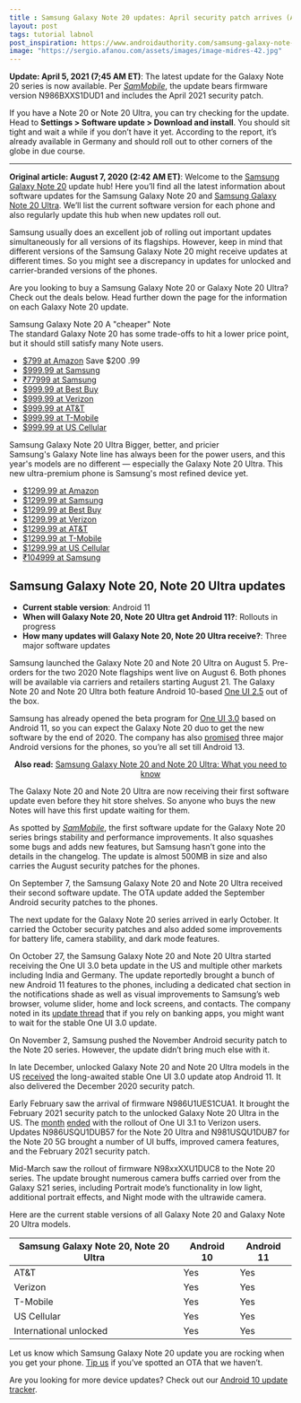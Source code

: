 ```yaml
---
title : Samsung Galaxy Note 20 updates: April security patch arrives (Apr. 5)
layout: post
tags: tutorial labnol
post_inspiration: https://www.androidauthority.com/samsung-galaxy-note-20-update-1145703/
image: "https://sergio.afanou.com/assets/images/image-midres-42.jpg"
---
```


<p><html><body><strong>Update: April 5, 2021 (7;45 AM ET)</strong>: The latest update for the Galaxy Note 20 series is now available. Per <a href="https://www.sammobile.com/news/latest-galaxy-note-20-ultra-update-april-security-patch/" target="_blank" rel="noopener"><em>SamMobile</em></a>, the update bears firmware version <span class="post-body">N986BXXS1DUD1 and includes the April 2021 security patch.<br />
</span></p>
<p>If you have a Note 20 or Note 20 Ultra, you can try checking for the update.  Head to <strong>Settings &gt; Software update &gt; Download and install</strong>. You should sit tight and wait a while if you don&#8217;t have it yet. According to the report, it&#8217;s already available in Germany and should roll out to other corners of the globe in due course.</p>
<hr>
<p><strong>Original article: August 7, 2020 (2:42 AM ET)</strong>: Welcome to the <a href="https://www.androidauthority.com/samsung-galaxy-note-20-price-release-date-deals-1144272/">Samsung Galaxy Note 20</a> update hub! Here you&#8217;ll find all the latest information about software updates for the Samsung Galaxy Note 20 and <a href="https://www.androidauthority.com/samsung-galaxy-note-20-ultra-review-1145399/">Samsung Galaxy Note 20 Ultra</a>. We&#8217;ll list the current software version for each phone and also regularly update this hub when new updates roll out.</p>
<p>Samsung usually does an excellent job of rolling out important updates simultaneously for all versions of its flagships. However, keep in mind that different versions of the Samsung Galaxy Note 20 might receive updates at different times. So you might see a discrepancy in updates for unlocked and carrier-branded versions of the phones.</p>
<p>Are you looking to buy a Samsung Galaxy Note 20 or Galaxy Note 20 Ultra? Check out the deals below. Head further down the page for the information on each Galaxy Note 20 update.</p>
<div class="aa-post-deal-group-cnt " >
                          <div class="row">
                <div class="col-xs-12">
                  <div class="aa-deal-box aa-deal-box-large">
                                        <span class="aa-deal-box-img" style="background-image: url( https://cdn57.androidauthority.net/wp-content/uploads/2020/08/Samsung-Galaxy-Note-20-display-768x432.jpg );" ></span>
                    <div class="aa-deal-box-info">
                      <div class="aa-deal-box-title-cont">
                        <span class="aa-deal-box-title">Samsung Galaxy Note 20</span>
                        <span class="aa-deal-box-subtitle">A "cheaper" Note</span>
                      </div>
                      <div class="aa-deal-box-desc">
                        <span>The standard Galaxy Note 20 has some trade-offs to hit a lower price point, but it should still satisfy many Note users.</span>
                      </div>
                      <!--  .aa-deal-box-desc -->
                                              <div class="aa-deal-box-prices">
                          <ul>
                                                          <li>
                                <a href="https://andauth.co/GalaxyNote20-O" data-dealprice="$799" > $799 at Amazon</a>
                                                              <span class="aa-deal-box-price-save">
                                <span class="aa-deal-box-price-save-label">Save</span>
                                <span class="aa-deal-box-price-save-value">
                                  <span class="aa-deal-box-price-save-whole">$200</span>
                                  <span class="aa-deal-box-price-save-cents">.99</span>
                                </span>
                              </span>
                              <span class="aa-deal-box-price-delimiter"></span>
                                                            </li>
                                                            <li>
                                <a href="https://andauth.co/BuyNote20" data-dealprice="$999.99" > $999.99 at Samsung</a>
                                                              </li>
                                                            <li>
                                <a href="https://www.anrdoezrs.net/links/8746582/type/dlg/sid/jimmy.westenberg/https://www.samsung.com/in/smartphones/galaxy-note20/buy/" data-dealprice="₹77999" > ₹77999 at Samsung</a>
                                                              </li>
                                                            <li>
                                <a href="https://bestbuy.7tiv.net/c/1327608/614286/10014?subId1=jimmy.westenberg&u=https%3A%2F%2Fwww.bestbuy.com%2Fsite%2Fsamsung-store%2Flearn-about-samsung-galaxy-note20%2Fpcmcat1594219031589.c" data-dealprice="$999.99" > $999.99 at Best Buy</a>
                                                              </li>
                                                            <li>
                                <a href="https://andauth.co/GalaxyNote20-Verizon" data-dealprice="$999.99" > $999.99 at Verizon</a>
                                                              </li>
                                                            <li>
                                <a href="https://andauth.co/GalaxyNote20-ATT" data-dealprice="$999.99" > $999.99 at AT&amp;T</a>
                                                              </li>
                                                            <li>
                                <a href="http://tyvm.ly/0Db7" data-dealprice="$999.99" > $999.99 at T-Mobile</a>
                                                              </li>
                                                            <li>
                                <a href="https://www.anrdoezrs.net/links/8746582/type/dlg/sid/jimmy.westenberg/https://www.uscellular.com/" data-dealprice="$999.99" > $999.99 at US Cellular</a>
                                                              </li>
                                                        </ul>
                        </div>
                        <!--  .aa-deal-box-prices -->
                                          </div>
                    <!--  .aa-deal-box-info -->
                  </div>
                  <!--  .aa-deal-box aa-deal-box-large -->
                </div>
                <!--  .col-xs-12 -->
              </div>
              <!--  .row -->
                        </div>
          <!--  .aa-post-deal -->
<div class="aa-post-deal-group-cnt " >
                          <div class="row">
                <div class="col-xs-12">
                  <div class="aa-deal-box aa-deal-box-large">
                                        <span class="aa-deal-box-img" style="background-image: url( https://cdn57.androidauthority.net/wp-content/uploads/2020/08/Samsung-Galaxy-Note-20-Ultra-display-768x432.jpg );" ></span>
                    <div class="aa-deal-box-info">
                      <div class="aa-deal-box-title-cont">
                        <span class="aa-deal-box-title">Samsung Galaxy Note 20 Ultra</span>
                        <span class="aa-deal-box-subtitle">Bigger, better, and pricier</span>
                      </div>
                      <div class="aa-deal-box-desc">
                        <span>Samsung's Galaxy Note line has always been for the power users, and this year's models are no different — especially the Galaxy Note 20 Ultra. This new ultra-premium phone is Samsung's most refined device yet.</span>
                      </div>
                      <!--  .aa-deal-box-desc -->
                                              <div class="aa-deal-box-prices">
                          <ul>
                                                          <li>
                                <a href="https://andauth.co/GalaxyNote20Ultra-O" data-dealprice="$1299.99" > $1299.99 at Amazon</a>
                                                              </li>
                                                            <li>
                                <a href="https://shop-links.co/1731204177140008321" data-dealprice="$1299.99" > $1299.99 at Samsung</a>
                                                              </li>
                                                            <li>
                                <a href="https://shop-links.co/1731204246798969755" data-dealprice="$1299.99" > $1299.99 at Best Buy</a>
                                                              </li>
                                                            <li>
                                <a href="https://andauth.co/GalaxyNote20Ultra-Verizon" data-dealprice="$1299.99" > $1299.99 at Verizon</a>
                                                              </li>
                                                            <li>
                                <a href="https://andauth.co/GalaxyNote20Ultra-ATT" data-dealprice="$1299.99" > $1299.99 at AT&amp;T</a>
                                                              </li>
                                                            <li>
                                <a href="http://tyvm.ly/RbLA9pV" data-dealprice="$1299.99" > $1299.99 at T-Mobile</a>
                                                              </li>
                                                            <li>
                                <a href="https://www.anrdoezrs.net/links/8746582/type/dlg/sid/jimmy.westenberg/https://www.uscellular.com/" data-dealprice="$1299.99" > $1299.99 at US Cellular</a>
                                                              </li>
                                                            <li>
                                <a href="https://www.anrdoezrs.net/links/8746582/type/dlg/sid/jimmy.westenberg/https://www.samsung.com/in/smartphones/galaxy-note20/buy/" data-dealprice="₹104999" > ₹104999 at Samsung</a>
                                                              </li>
                                                        </ul>
                        </div>
                        <!--  .aa-deal-box-prices -->
                                          </div>
                    <!--  .aa-deal-box-info -->
                  </div>
                  <!--  .aa-deal-box aa-deal-box-large -->
                </div>
                <!--  .col-xs-12 -->
              </div>
              <!--  .row -->
                        </div>
          <!--  .aa-post-deal -->
<h2>Samsung Galaxy Note 20, Note 20 Ultra updates</h2>
<ul>
<li><strong>Current stable version</strong>: Android 11</li>
<li><strong>When will Galaxy Note 20, Note 20 Ultra get Android 11?</strong>: Rollouts in progress</li>
<li><strong>How many updates will Galaxy Note 20, Note 20 Ultra receive?</strong>: Three major software updates</li>
</ul>
<p>Samsung launched the Galaxy Note 20 and Note 20 Ultra on August 5. Pre-orders for the two 2020 Note flagships went live on August 6. Both phones will be available via carriers and retailers starting August 21. The Galaxy Note 20 and Note 20 Ultra both feature Android 10-based <a href="https://www.androidauthority.com/samsung-one-ui-2-5-1141505/">One UI 2.5</a> out of the box.</p>
<p>Samsung has already opened the beta program for <a href="https://www.androidauthority.com/samsung-one-ui-3-1145284/">One UI 3.0</a> based on Android 11, so you can expect the Galaxy Note 20 duo to get the new software by the end of 2020. The company has also <a href="https://www.androidauthority.com/samsung-android-upgrades-2020-1145034/">promised</a> three major Android versions for the phones, so you&#8217;re all set till Android 13.</p>
<p style="text-align: center;"><strong>Also read:</strong> <a href="https://www.androidauthority.com/samsung-galaxy-note-20-1108635/">Samsung Galaxy Note 20 and Note 20 Ultra: What you need to know</a></p>
<p>The Galaxy Note 20 and Note 20 Ultra are now receiving their first software update even before they hit store shelves. So anyone who buys the new Notes will have this first update waiting for them.</p>
<p>As spotted by <a href="https://www.sammobile.com/news/galaxy-note-20-series-already-getting-its-first-software-update/" target="_blank" rel="noopener noreferrer"><em>SamMobile</em></a>, the first software update for the Galaxy Note 20 series brings stability and performance improvements. It also squashes some bugs and adds new features, but Samsung hasn&#8217;t gone into the details in the changelog. The update is almost 500MB in size and also carries the August security patches for the phones.</p>
<p>On September 7, the Samsung Galaxy Note 20 and Note 20 Ultra received their second software update. The OTA update added the September Android security patches to the phones.</p>
<p>The next update for the Galaxy Note 20 series arrived in early October. It carried the October security patches and also added some improvements for battery life, camera stability, and dark mode features.</p>
<p>On October 27, the Samsung Galaxy Note 20 and Note 20 Ultra started receiving the One UI 3.0 beta update in the US and multiple other markets including India and Germany. The update reportedly brought a bunch of new Android 11 features to the phones, including a dedicated chat section in the notifications shade as well as visual improvements to Samsung&#8217;s web browser, volume slider, home and lock screens, and contacts. The company noted in its <a href="https://us.community.samsung.com/t5/Note20/Note-20-20-Ultra-OneUI-3-Android-11-Mega-Thread/td-p/1495817">update thread</a> that if you rely on banking apps, you might want to wait for the stable One UI 3.0 update.</p>
<p>On November 2, Samsung pushed the November Android security patch to the Note 20 series. However, the update didn&#8217;t bring much else with it.</p>
<p>In late December, unlocked Galaxy Note 20 and Note 20 Ultra models in the US <a href="https://www.droid-life.com/2020/12/21/unlocked-galaxy-note-20-now-receiving-android-11-update/" target="_blank" rel="noopener noreferrer">received</a> the long-awaited stable One UI 3.0 update atop Android 11. It also delivered the December 2020 security patch.</p>
<p>Early February saw the arrival of firmware N986U1UES1CUA1. It brought the February 2021 security patch to the unlocked Galaxy Note 20 Ultra in the US. The <a href="https://www.verizon.com/support/samsung-galaxy-note20-5g-update/" target="_blank" rel="noopener">month</a> <a href="https://www.verizon.com/support/samsung-galaxy-note20-ultra-5g-update/" target="_blank" rel="noopener">ended</a> with the rollout of One UI 3.1 to Verizon users. Updates N986USQU1DUB57 for the Note 20 Ultra and N981USQU1DUB7 for the Note 20 5G brought a number of UI buffs, improved camera features, and the February 2021 security patch.</p>
<p>Mid-March saw the rollout of firmware <span class="post-body">N98xxXXU1DUC8 to the Note 20 series. The update brought numerous camera buffs carried over from the Galaxy S21 series, including Portrait mode&#8217;s functionality in low light, additional portrait effects, and Night mode with the ultrawide camera. </span></p>
<p>Here are the current stable versions of all Galaxy Note 20 and Galaxy Note 20 Ultra models.</p>

<table id="tablepress-2070" class="tablepress tablepress-id-2070 tablepress-responsive-phone">
<thead>
<tr class="row-1 odd">
	<th class="column-1">Samsung Galaxy Note 20, Note 20 Ultra</th><th class="column-2">Android 10</th><th class="column-3">Android 11</th>
</tr>
</thead>
<tbody class="row-hover">
<tr class="row-2 even">
	<td class="column-1">AT&amp;T</td><td class="column-2">Yes</td><td class="column-3">Yes</td>
</tr>
<tr class="row-3 odd">
	<td class="column-1">Verizon</td><td class="column-2">Yes</td><td class="column-3">Yes</td>
</tr>
<tr class="row-4 even">
	<td class="column-1">T-Mobile</td><td class="column-2">Yes</td><td class="column-3">Yes</td>
</tr>
<tr class="row-5 odd">
	<td class="column-1">US Cellular</td><td class="column-2">Yes</td><td class="column-3">Yes</td>
</tr>
<tr class="row-6 even">
	<td class="column-1">International unlocked</td><td class="column-2">Yes</td><td class="column-3">Yes</td>
</tr>
</tbody>
</table>
<!-- #tablepress-2070 from cache -->
<p>Let us know which Samsung Galaxy Note 20 update you are rocking when you get your phone. <a href="https://www.androidauthority.com/contact/" target="_blank" rel="noopener noreferrer">Tip us</a> if you&#8217;ve spotted an OTA that we haven&#8217;t.</p>
<p>Are you looking for more device updates? Check out our <a href="https://www.androidauthority.com/android-10-update-1023882/">Android 10 update tracker</a>.</body></html></p>
